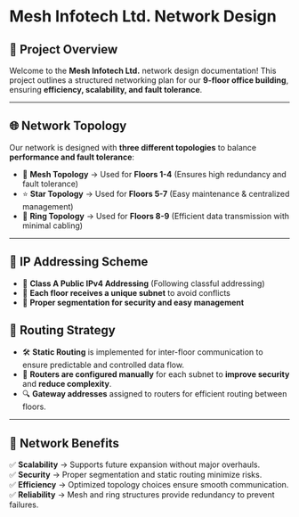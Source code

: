 # Mesh Infotech Ltd. Network Design  

## 📌 Project Overview  
Welcome to the **Mesh Infotech Ltd.** network design documentation! This project outlines a structured networking plan for our **9-floor office building**, ensuring **efficiency, scalability, and fault tolerance**.

---

## 🌐 Network Topology  

Our network is designed with **three different topologies** to balance **performance and fault tolerance**:  

- 🔗 **Mesh Topology** → Used for **Floors 1-4** (Ensures high redundancy and fault tolerance)  
- ⭐ **Star Topology** → Used for **Floors 5-7** (Easy maintenance & centralized management)  
- 🔄 **Ring Topology** → Used for **Floors 8-9** (Efficient data transmission with minimal cabling)  

---

## 📡 IP Addressing Scheme  

- 📌 **Class A Public IPv4 Addressing** (Following classful addressing)  
- 📌 **Each floor receives a unique subnet** to avoid conflicts  
- 📌 **Proper segmentation for security and easy management**  

## 🚀 Routing Strategy  

- 🛠 **Static Routing** is implemented for inter-floor communication to ensure predictable and controlled data flow.  
- 🔄 **Routers are configured manually** for each subnet to **improve security** and **reduce complexity**.  
- 🔍 **Gateway addresses** assigned to routers for efficient routing between floors.  

---

## 🏢 Network Benefits  

✅ **Scalability** → Supports future expansion without major overhauls.  
✅ **Security** → Proper segmentation and static routing minimize risks.  
✅ **Efficiency** → Optimized topology choices ensure smooth communication.  
✅ **Reliability** → Mesh and ring structures provide redundancy to prevent failures.  
